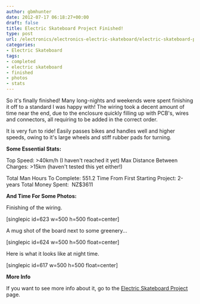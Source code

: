 ```yaml
---
author: gbmhunter
date: 2012-07-17 06:18:27+00:00
draft: false
title: Electric Skateboard Project Finished!
type: post
url: /electronics/electronics-electric-skateboard/electric-skateboard-project-finished
categories:
- Electric Skateboard
tags:
- completed
- electric skateboard
- finished
- photos
- stats
---
```


So it's finally finished! Many long-nights and weekends were spent finishing it off to a standard I was happy with! The wiring took a decent amount of time near the end, due to the enclosure quickly filling up with PCB's, wires and connectors, all requiring to be added in the correct order.

It is very fun to ride! Easily passes bikes and handles well and higher speeds, owing to it's large wheels and stiff rubber pads for turning.

**Some Essential Stats:**

Top Speed: >40km/h (I haven't reached it yet)
Max Distance Between Charges: >15km (haven't tested this yet either!)

Total Man Hours To Complete: 551.2
Time From First Starting Project: 2-years
Total Money Spent:  NZ$3611

**And Time For Some Photos:**

Finishing of the wiring.

[singlepic id=623 w=500 h=500 float=center]

A mug shot of the board next to some greenery...

[singlepic id=624 w=500 h=500 float=center]

Here is what it looks like at night time.

[singlepic id=617 w=500 h=500 float=center]

**More Info**

If you want to see more info about it, go to the [Electric Skateboard Project](http://blog.mbedded.ninja/electronics/projects/electric-skateboard) page.
